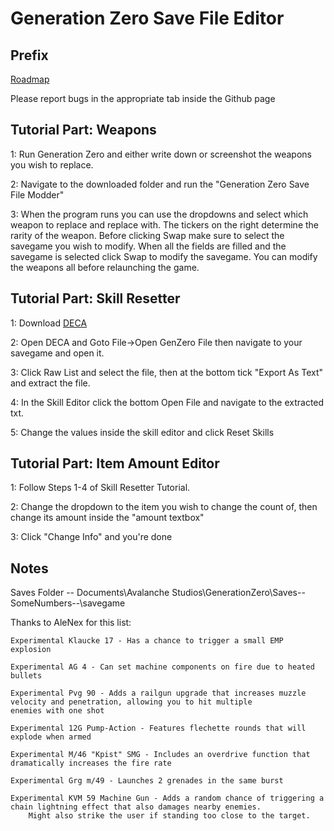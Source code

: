 # Generation Zero Save File Editor

## Prefix

[Roadmap](https://trello.com/b/YM8D5dLJ/generation-zero-sfm)

Please report bugs in the appropriate tab inside the Github page

## Tutorial Part: Weapons

1: Run Generation Zero and either write down or screenshot the weapons you wish to replace.

2: Navigate to the downloaded folder and run the "Generation Zero Save File Modder"

3: When the program runs you can use the dropdowns and select which weapon to replace
and replace with. The tickers on the right determine the rarity of the weapon.
Before clicking Swap make sure to select the savegame you wish to modify.
When all the fields are filled and the savegame is selected click Swap to modify the savegame.
You can modify the weapons all before relaunching the game.

## Tutorial Part: Skill Resetter

1: Download [DECA](https://github.com/kk49/deca/releases/tag/v0.2.9)

2: Open DECA and Goto File->Open GenZero File then navigate to your savegame and open it.

3: Click Raw List and select the file, then at the bottom tick "Export As Text" and extract the file.

4: In the Skill Editor click the bottom Open File and navigate to the extracted txt.

5: Change the values inside the skill editor and click Reset Skills

## Tutorial Part: Item Amount Editor

1: Follow Steps 1-4 of Skill Resetter Tutorial.

2: Change the dropdown to the item you wish to change the count of, then change its amount inside the "amount textbox"

3: Click "Change Info" and you're done

## Notes

Saves Folder -- Documents\Avalanche Studios\GenerationZero\Saves\--SomeNumbers--\savegame

Thanks to AleNex for this list:

	Experimental Klaucke 17 - Has a chance to trigger a small EMP explosion
	
	Experimental AG 4 - Can set machine components on fire due to heated bullets
	
	Experimental Pvg 90 - Adds a railgun upgrade that increases muzzle velocity and penetration, allowing you to hit multiple 
	enemies with one shot

	Experimental 12G Pump-Action - Features flechette rounds that will explode when armed
	
	Experimental M/46 "Kpist" SMG - Includes an overdrive function that dramatically increases the fire rate
	
	Experimental Grg m/49 - Launches 2 grenades in the same burst
	
	Experimental KVM 59 Machine Gun - Adds a random chance of triggering a chain lightning effect that also damages nearby enemies. 
		Might also strike the user if standing too close to the target.
